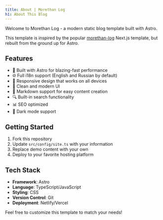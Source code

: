```yaml
---
title: About | Morethan Log
h1: About This Blog
---
```

Welcome to Morethan Log - a modern static blog template built with Astro.

This template is inspired by the popular [morethan-log](https://github.com/morethanmin/morethan-log) Next.js template, but rebuilt from the ground up for Astro.

## Features

- 🚀 Built with Astro for blazing-fast performance
- 🌐 Full i18n support (English and Russian by default)
- 📱 Responsive design that works on all devices
- 🎨 Clean and modern UI
- 📝 Markdown support for easy content creation
- 🔍 Built-in search functionality
- 📊 SEO optimized
- 🌙 Dark mode support

## Getting Started

1. Fork this repository
2. Update `src/config/site.ts` with your information
3. Replace demo content with your own
4. Deploy to your favorite hosting platform

## Tech Stack

- **Framework**: Astro
- **Language**: TypeScript/JavaScript
- **Styling**: CSS
- **Version Control**: Git
- **Deployment**: Netlify/Vercel

Feel free to customize this template to match your needs!
